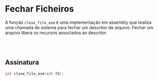 # Fechar Ficheiros
A função `close_file_asm` é uma implementação em assembly que realiza uma chamada de sistema para fechar um descritor de arquivo. Fechar um arquivo libera os recursos associados ao descritor.

<br><br>

## Assinatura
```c
int close_file_asm(int fd);
```
